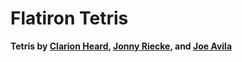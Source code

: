 # Flatiron Tetris
**Tetris by [Clarion Heard](https://github.com/clheard54), [Jonny Riecke](https://github.com/Jricecake), and [Joe Avila](https://github.com/javila35)**

